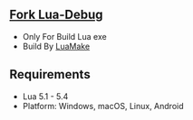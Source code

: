 ## [Fork Lua-Debug](https://github.com/actboy168/lua-debug)
* Only For Build Lua exe
* Build By [LuaMake](https://github.com/actboy168/luamake)

## Requirements

* Lua 5.1 - 5.4
* Platform: Windows, macOS, Linux, Android